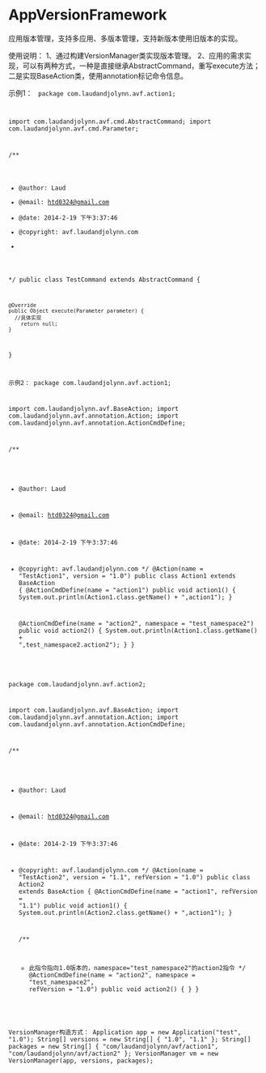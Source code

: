 AppVersionFramework
===================

应用版本管理，支持多应用、多版本管理，支持新版本使用旧版本的实现。

使用说明：
1、通过构建VersionManager类实现版本管理。
2、应用的需求实现，可以有两种方式，一种是直接继承AbstractCommand，重写execute方法；二是实现BaseAction类，使用annotation标记命令信息。

示例1：
<code>
package com.laudandjolynn.avf.action1;

import com.laudandjolynn.avf.cmd.AbstractCommand;
import com.laudandjolynn.avf.cmd.Parameter;

/**
 * @author: Laud
 * @email: htd0324@gmail.com
 * @date: 2014-2-19 下午3:37:46
 * @copyright: avf.laudandjolynn.com
 * 
 */
public class TestCommand extends AbstractCommand {

	@Override
	public Object execute(Parameter parameter) {
	  //具体实现
		return null;
	}

}

示例2：
package com.laudandjolynn.avf.action1;

import com.laudandjolynn.avf.BaseAction;
import com.laudandjolynn.avf.annotation.Action;
import com.laudandjolynn.avf.annotation.ActionCmdDefine;

/**
 * @author: Laud
 * @email: htd0324@gmail.com
 * @date: 2014-2-19 下午3:37:46
 * @copyright: avf.laudandjolynn.com
 */
@Action(name = "TestAction1", version = "1.0")
public class Action1 extends BaseAction {
	@ActionCmdDefine(name = "action1")
	public void action1() {
		System.out.println(Action1.class.getName() + ",action1");
	}

	@ActionCmdDefine(name = "action2", namespace = "test_namespace2")
	public void action2() {
		System.out.println(Action1.class.getName()
				+ ",test_namespace2.action2");
	}
}

package com.laudandjolynn.avf.action2;

import com.laudandjolynn.avf.BaseAction;
import com.laudandjolynn.avf.annotation.Action;
import com.laudandjolynn.avf.annotation.ActionCmdDefine;

/**
 * @author: Laud
 * @email: htd0324@gmail.com
 * @date: 2014-2-19 下午3:37:46
 * @copyright: avf.laudandjolynn.com
 */
@Action(name = "TestAction2", version = "1.1", refVersion = "1.0")
public class Action2 extends BaseAction {
	@ActionCmdDefine(name = "action1", refVersion = "1.1")
	public void action1() {
		System.out.println(Action2.class.getName() + ",action1");
	}

	/**
	 * 此指令指向1.0版本的，namespace="test_namespace2"的action2指令
	 */
	@ActionCmdDefine(name = "action2", namespace = "test_namespace2", refVersion = "1.0")
	public void action2() {
	}
}

VersionManager构造方式：
Application app = new Application("test", "1.0");
String[] versions = new String[] { "1.0", "1.1" };
String[] packages = new String[] { "com/laudandjolynn/avf/action1",
				"com/laudandjolynn/avf/action2" };
VersionManager vm = new VersionManager(app, versions, packages);
</code>
